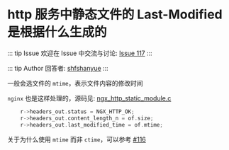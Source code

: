 # http 服务中静态文件的 Last-Modified 是根据什么生成的



::: tip Issue 
 欢迎在 Issue 中交流与讨论: [Issue 117](https://github.com/shfshanyue/Daily-Question/issues/117) 
:::

::: tip Author 
回答者: [shfshanyue](https://github.com/shfshanyue) 
:::

一般会选文件的 `mtime`，表示文件内容的修改时间

`nginx` 也是这样处理的，源码见: [ngx_http_static_module.c](https://github.com/nginx/nginx/blob/4bf4650f2f10f7bbacfe7a33da744f18951d416d/src/http/modules/ngx_http_static_module.c#L217)

``` c
    r->headers_out.status = NGX_HTTP_OK;
    r->headers_out.content_length_n = of.size;
    r->headers_out.last_modified_time = of.mtime;
```

关于为什么使用 `mtime` 而非 `ctime`，可以参考 [#116](https://github.com/shfshanyue/Daily-Question/issues/117)